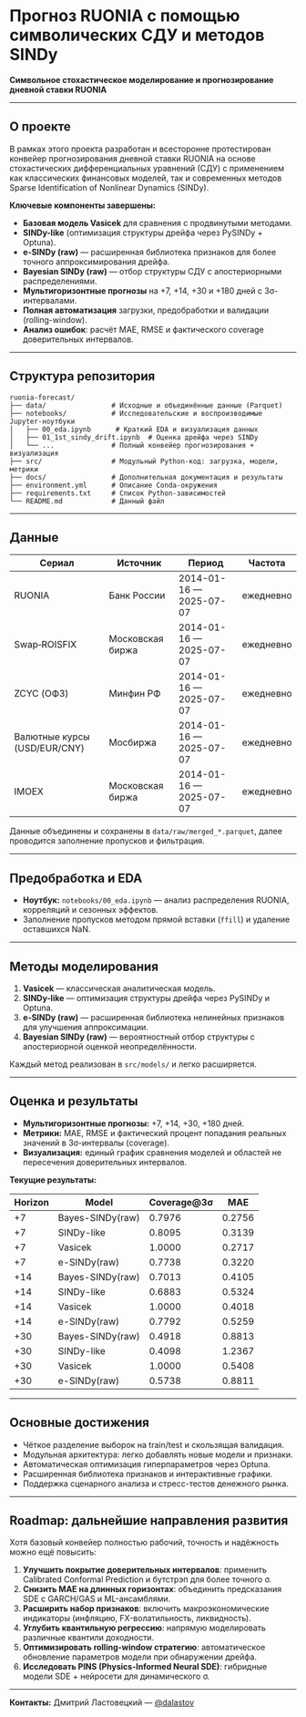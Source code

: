 # Прогноз RUONIA с помощью символических СДУ и методов SINDy

**Символьное стохастическое моделирование и прогнозирование дневной ставки RUONIA**

---

## О проекте

В рамках этого проекта разработан и всесторонне протестирован конвейер прогнозирования дневной ставки RUONIA на основе стохастических дифференциальных уравнений (СДУ) с применением как классических финансовых моделей, так и современных методов Sparse Identification of Nonlinear Dynamics (SINDy).

**Ключевые компоненты завершены:**

* **Базовая модель Vasicek** для сравнения с продвинутыми методами.
* **SINDy-like** (оптимизация структуры дрейфа через PySINDy + Optuna).
* **e-SINDy (raw)** — расширенная библиотека признаков для более точного аппроксимирования дрейфа.
* **Bayesian SINDy (raw)** — отбор структуры СДУ с апостериорными распределениями.
* **Мультигоризонтные прогнозы** на +7, +14, +30 и +180 дней с 3σ-интервалами.
* **Полная автоматизация** загрузки, предобработки и валидации (rolling-window).
* **Анализ ошибок**: расчёт MAE, RMSE и фактического coverage доверительных интервалов.

---

## Структура репозитория

```
ruonia-forecast/
├── data/                # Исходные и объединённые данные (Parquet)
├── notebooks/           # Исследовательские и воспроизводимые Jupyter-ноутбуки
│   ├── 00_eda.ipynb      # Краткий EDA и визуализация данных
│   ├── 01_1st_sindy_drift.ipynb  # Оценка дрейфа через SINDy
│   └── ...              # Полный конвейер прогнозирования + визуализация
├── src/                 # Модульный Python-код: загрузка, модели, метрики
├── docs/                # Дополнительная документация и результаты
├── environment.yml      # Описание Conda-окружения
├── requirements.txt     # Список Python-зависимостей
└── README.md            # Данный файл
```

---

## Данные

| Сериал                       | Источник         | Период                  | Частота   |
| ---------------------------- | ---------------- | ----------------------- | --------- |
| RUONIA                       | Банк России      | 2014-01-16 — 2025-07-07 | ежедневно |
| Swap‑ROISFIX                 | Московская биржа | 2014-01-16 — 2025-07-07 | ежедневно |
| ZCYC (ОФЗ)                   | Минфин РФ        | 2014-01-16 — 2025-07-07 | ежедневно |
| Валютные курсы (USD/EUR/CNY) | Мосбиржа         | 2014-01-16 — 2025-07-07 | ежедневно |
| IMOEX                        | Московская биржа | 2014-01-16 — 2025-07-07 | ежедневно |

Данные объединены и сохранены в `data/raw/merged_*.parquet`, далее проводится заполнение пропусков и фильтрация.

---

## Предобработка и EDA

* **Ноутбук:** `notebooks/00_eda.ipynb` — анализ распределения RUONIA, корреляций и сезонных эффектов.
* Заполнение пропусков методом прямой вставки (`ffill`) и удаление оставшихся NaN.

---

## Методы моделирования

1. **Vasicek** — классическая аналитическая модель.
2. **SINDy-like** — оптимизация структуры дрейфа через PySINDy и Optuna.
3. **e-SINDy (raw)** — расширенная библиотека нелинейных признаков для улучшения аппроксимации.
4. **Bayesian SINDy (raw)** — вероятностный отбор структуры с апостериорной оценкой неопределённости.

Каждый метод реализован в `src/models/` и легко расширяется.

---

## Оценка и результаты

* **Мультигоризонтные прогнозы:** +7, +14, +30, +180 дней.
* **Метрики:** MAE, RMSE и фактический процент попадания реальных значений в 3σ-интервалы (coverage).
* **Визуализация:** единый график сравнения моделей и областей не пересечения доверительных интервалов.

**Текущие результаты:**

| Horizon | Model            | Coverage\@3σ | MAE    |
| ------- | ---------------- | ------------ | ------ |
| +7      | Bayes-SINDy(raw) | 0.7976       | 0.2756 |
| +7      | SINDy-like       | 0.8095       | 0.3139 |
| +7      | Vasicek          | 1.0000       | 0.2717 |
| +7      | e-SINDy(raw)     | 0.7738       | 0.3220 |
| +14     | Bayes-SINDy(raw) | 0.7013       | 0.4105 |
| +14     | SINDy-like       | 0.6883       | 0.5324 |
| +14     | Vasicek          | 1.0000       | 0.4018 |
| +14     | e-SINDy(raw)     | 0.7792       | 0.5259 |
| +30     | Bayes-SINDy(raw) | 0.4918       | 0.8813 |
| +30     | SINDy-like       | 0.4098       | 1.2367 |
| +30     | Vasicek          | 1.0000       | 0.5408 |
| +30     | e-SINDy(raw)     | 0.5738       | 0.8811 |

---

## Основные достижения

* Чёткое разделение выборок на train/test и скользящая валидация.
* Модульная архитектура: легко добавлять новые модели и признаки.
* Автоматическая оптимизация гиперпараметров через Optuna.
* Расширенная библиотека признаков и интерактивные графики.
* Поддержка сценарного анализа и стресс-тестов денежного рынка.

---


## Roadmap: дальнейшие направления развития

Хотя базовый конвейер полностью рабочий, точность и надёжность можно ещё повысить:

1. **Улучшить покрытие доверительных интервалов**: применить Calibrated Conformal Prediction и бутстрэп для более точного σ.
2. **Снизить MAE на длинных горизонтах**: объединить предсказания SDE с GARCH/GAS и ML-ансамблями.
3. **Расширить набор признаков**: включить макроэкономические индикаторы (инфляцию, FX-волатильность, ликвидность).
4. **Углубить квантильную регрессию**: напрямую моделировать различные квантили доходности.
5. **Оптимизировать rolling-window стратегию**: автоматическое обновление параметров модели при обнаружении дрейфа.
6. **Исследовать PINS (Physics-Informed Neural SDE)**: гибридные модели SDE + нейросети для динамического σ.

---

**Контакты:**
Дмитрий Ластовецкий — [@dalastov](https://t.me/dalastov)
